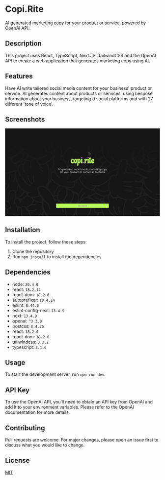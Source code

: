 # Copi.Rite

AI generated marketing copy for your product or service, powered by OpenAI API.

## Description

This project uses React, TypeScript, Next.JS, TailwindCSS and the OpenAI API to create a web application that generates marketing copy using AI.

## Features

Have AI write tailored social media content for your business' product or service.
AI generates content about products or services, using bespoke information about your business, targeting 9 social platforms and with 27 different 'tone of voice'.

## Screenshots

![Preview of the application](./public/CopyRitePreview.gif)

## Installation

To install the project, follow these steps:

1. Clone the repository
2. Run `npm install` to install the dependencies

## Dependencies

- node: `20.4.0`
- react: `18.2.14`
- react-dom: `18.2.6`
- autoprefixer: `10.4.14`
- eslint: `8.44.0`
- eslint-config-next: `13.4.9`
- next: `13.4.9`
- openai: `^3.3.0`
- postcss: `8.4.25`
- react: `18.2.0`
- react-dom: `18.2.0`
- tailwindcss: `3.3.2`
- typescript: `5.1.6`

## Usage

To start the development server, run `npm run dev`.

## API Key

To use the OpenAI API, you'll need to obtain an API key from OpenAI and add it to your environment variables. Please refer to the OpenAI documentation for more details.

## Contributing

Pull requests are welcome. For major changes, please open an issue first to discuss what you would like to change.

## License

[MIT](https://choosealicense.com/licenses/mit/)
